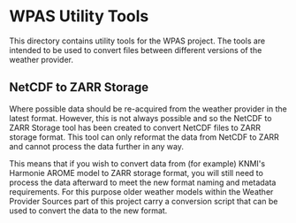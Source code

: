# WPAS Utility Tools

This directory contains utility tools for the WPAS project. The tools are intended to be used to convert files between
different versions of the weather provider.

## NetCDF to ZARR Storage

Where possible data should be re-acquired from the weather provider in the latest format. However, this is not always
possible and so the NetCDF to ZARR Storage tool has been created to convert NetCDF files to ZARR storage format. This
tool can only reformat the data from NetCDF to ZARR and cannot process the data further in any way.

This means that if you wish to convert data from (for example) KNMI's Harmonie AROME model to ZARR storage format, you
will still need to process the data afterward to meet the new format naming and metadata requirements. For this purpose
older weather models within the Weather Provider Sources part of this project carry a conversion script that can be used
to convert the data to the new format.

